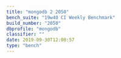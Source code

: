```yaml
---
title: "mongodb 2 2050"
bench_suite: "19w40 CI Weekly Benchmark"
build_number: "2050"
dbprofile: "mongodb"
classifier: ""
date: 2019-09-30T12:08:57
type: "bench"
---
```

